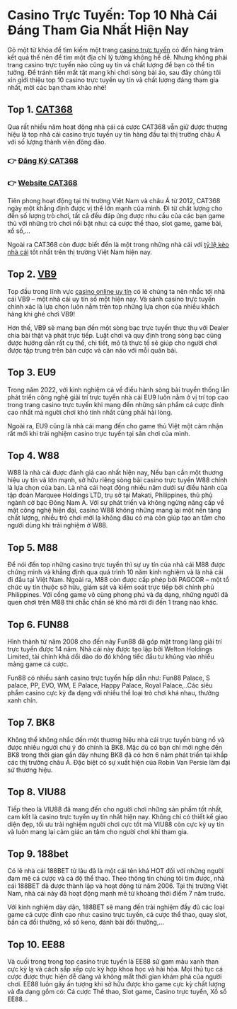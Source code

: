 # Casino Trực Tuyến: Top 10 Nhà Cái Đáng Tham Gia Nhất Hiện Nay

Gõ một từ khóa để tìm kiếm một trang [casino trực tuyến](https://cat368.net/casino-online/) có đến hàng trăm kết quả thế nên để tìm một địa chỉ lý tưởng không hề dễ. Nhưng không phải trang casino trực tuyến nào cũng uy tín và chất lượng để bạn có thể tin tưởng. Để tránh tiền mất tật mang khi chơi sòng bài ảo, sau đây chúng tôi xin giới thiệu top 10 casino trực tuyến uy tín và chất lượng đáng tham gia nhất, mời các bạn tham khảo nhé!

## Top 1. [CAT368](https://cat368.net/)
Qua rất nhiều năm hoạt động nhà cái cá cược CAT368 vẫn giữ được thương hiệu là top nhà cái casino trực tuyến uy tín hàng đầu tại thị trường châu Á với số lượng thành viên đông đảo.

### 👉 [Đăng Ký CAT368](https://cat368.club/sign-up)
### 👉 [Website CAT368](https://cat368.net/)

Tiên phong hoạt động tại thị trường Việt Nam và châu Á từ 2012, CAT368 ngày một khẳng định được vị thế lớn mạnh của mình. Đi từ chất lượng cho đến số lượng trò chơi, tất cả đều đáp ứng được nhu cầu của các bạn game thủ với những trò chơi nổi bật như: cá cược thể thao, slot game, game bài, xổ số,…

Ngoài ra CAT368 còn được biết đến là một trong những nhà cái với [tỷ lệ kèo nhà cái](https://cat368.net/soi-keo-nha-cai-viet-nam-hom-nay/) tốt nhất trên thị trường Việt Nam hiện nay.

## Top 2. [VB9](https://vuabai9vnn.club/)
Top đầu trong lĩnh vực [casino online uy tín](https://atom.io/themes/casino%20online:%20top%2010%20nh%C3%A0%20c%C3%A1i%20uy%20t%C3%ADn%20t%E1%BA%A1i%20vi%E1%BB%87t%20nam) có lẽ chúng ta nên nhắc tới nhà cái VB9 – một nhà cái uy tín số một hiện nay. Và sảnh casino trực tuyến chính xác là lựa chọn luôn nằm trên top những lựa chọn của nhiều khách hàng khi ghé chơi VB9!

Hơn thế, VB9 sẽ mang bạn đến một sòng bạc trực tuyến thực thụ với Dealer chia bài thật và phát trực tiếp. Luật chơi và quy định trong sòng bạc cũng được hướng dẫn rất cụ thể, chi tiết, mô tả thực tế sẽ giúp cho người chơi được tập trung trên bàn cược và cân não với mỗi quân bài.

## Top 3. EU9
Trong năm 2022, với kinh nghiệm cả về điều hành sòng bài truyền thống lẫn phát triển công nghệ giải trí trực tuyến nhà cái EU9 luôn nằm ở vị trí top cao trong trang casino trực tuyến khi mang đến những sản phẩm cá cược đỉnh cao nhất mà người chơi khó tính nhất cũng phải hài lòng.

Ngoài ra, EU9 cũng là nhà cái mang đến cho game thủ Việt một cảm nhận rất mới khi trải nghiệm casino trực tuyến tại sân chơi của mình.

## Top 4. W88
W88 là nhà cái được đánh giá cao nhất hiện nay, Nếu bạn cần một thương hiệu uy tín và lớn mạnh, sở hữu riêng sòng bài casino trực tuyến W88 chính là lựa chọn của bạn. Là nhà cái hoạt động nhiều năm dưới sự điều hành của tập đoàn Marquee Holdings LTD, trụ sở tại Makati, Philippines, thủ phủ ngành cờ bạc Đông Nam Á. Với sự phát triển và không ngừng nâng cấp về mặt công nghệ hiện đại, casino W88 không những mang lại một nền tảng chất lượng, nhiều trò chơi mới lạ không đâu có mà còn giúp tạo an tâm cho người dùng khi trải nghiệm ở W88.


## Top 5. M88
Để nói đến top những casino trực tuyến thì sự uy tín của nhà cái M88 được chứng minh và khẳng định qua quá trình 10 năm kinh nghiệm và là nhà cái đi đầu tại Việt Nam. Ngoài ra, M88 còn được cấp phép bởi PAGCOR – một tổ chức uy tín thuộc sở hữu, giám sát và kiểm soát trực tiếp bởi chính phủ Philippines. Với cổng game vô cùng phong phú và đa dạng, những người đã quen chơi trên M88 thì chắc chắn sẽ khó mà rời đi đến 1 trang nào khác.

## Top 6. FUN88

Hình thành từ năm 2008 cho đến này Fun88 đã góp mặt trong làng giải trí trực tuyến được 14 năm. Nhà cái này được tạo lập bởi Welton Holdings Limited, tài chính khá dồi dào do đó không tiếc đầu tư khủng vào nhiều mảng game cá cược.

Fun88 có nhiều sảnh casino trực tuyến hấp dẫn như: Fun88 Palace, S palace, PP, EVO, WM, E Palace, Happy Palace, Royal Palace,..Các siêu phẩm casino cực kỳ đa dạng với nhiều thể loại trò chơi khá nhau, thưởng xanh chín.

## Top 7.  BK8
Không thể không nhắc đến một thương hiệu nhà cái trực tuyến bùng nổ và được nhiều người chú ý đó chính là BK8. Mặc dù có bạn chỉ mới nghe đến BK8 trong thời gian gần đây nhưng BK8 đã có hơn 6 năm phát triển tại khắp các thị trường châu Á. Đặc biệt có sự xuất hiện của Robin Van Persie làm đại sứ thương hiệu.

## Top 8. VIU88
Tiếp theo là VIU88 đã mang đến cho người chơi những sản phẩm tốt nhất, cam kết là casino trực tuyến uy tín nhất hiện nay. Không chỉ có thiết kế giao diện đẹp, tối ưu trải nghiệm người chơi cực tốt mà VIU88 còn cực kỳ uy tín và luôn mang lại cảm giác an tâm cho người chơi khi tham gia.


## Top 9.  188bet
Có lẽ nhà cái 188BET từ lâu đã là một cái tên khá HOT đối với những người đam mê cá cược và cá độ thể thao. Theo thông tin chúng tôi tìm được, nhà cái 188BET đã được thành lập và hoạt động từ năm 2006. Tại thị trường Việt Nam, nhà cái này đã hoạt động mạnh mẽ từ khoảng thời điểm 7 năm trước.

Với kinh nghiệm dày dặn, 188BET sẽ mang đến trải nghiệm đầy đủ các loại game cá cược đỉnh cao như: casino trực tuyến, cá cược thể thao, quay slot, bắn cá đổi thưởng, xổ số keno, đánh bài đổi thưởng,…


## Top 10. EE88
Và cuối trong trong top casino trực tuyến là EE88 sử gam màu xanh than cực kỳ lạ  và cách sắp xếp cực kỳ hợp khoa học và hài hòa. Mọi thủ tục cá cược được thực hiện dễ dàng và không mất thời gian khám phá của người chơi. EE88 luôn gây ấn tượng khi sở hữu được kho game cực kỳ chất lượng và đa dạng gồm có: Cá cược Thể thao, Slot game, Casino trực tuyến, Xổ số EE88…

